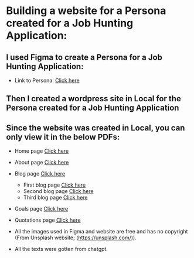 # Building a website for a Persona created for a Job Hunting Application:

## I used Figma to create a Persona for a Job Hunting Application:
* Link to Persona:
<a href = "https://www.figma.com/proto/zIzwhjps7BYK9FhF0Y8rWl/persona-template?type=design&node-id=0-3&scaling=min-zoom&page-id=0%3A1">Click here</a>

## Then I created a wordpress site in Local for the Persona created for a Job Hunting Application
## Since the website was created in Local, you can only view it in the below PDFs:
* Home page <a href = "https://github.com/ferasaljoudi/Ense271/blob/main/Lab5/Website-in-pdf/Home-Page.pdf" >Click here</a>
* About page <a href = "https://github.com/ferasaljoudi/Ense271/blob/main/Lab5/Website-in-pdf/About-Page.pdf" >Click here</a>
* Blog page <a href = "https://github.com/ferasaljoudi/Ense271/blob/main/Lab5/Website-in-pdf/Blog-Page.pdf" >Click here</a>
  * First blog page <a href = "https://github.com/ferasaljoudi/Ense271/blob/main/Lab5/Website-in-pdf/First-Blog-Page.pdf" >Click here</a>
  * Second blog page <a href = "https://github.com/ferasaljoudi/Ense271/blob/main/Lab5/Website-in-pdf/Second-Blog-Page.pdf" >Click here</a>
  * Third blog page <a href = "https://github.com/ferasaljoudi/Ense271/blob/main/Lab5/Website-in-pdf/Third-Blog-Page.pdf" >Click here</a>
* Goals page <a href = "https://github.com/ferasaljoudi/Ense271/blob/main/Lab5/Website-in-pdf/Goals-Page.pdf" >Click here</a>
* Quotations page <a href = "https://github.com/ferasaljoudi/Ense271/blob/main/Lab5/Website-in-pdf/Quotations-Page.pdf" >Click here</a>


* All the images used in Figma and website are free and has no copyright (From Unsplash website; (https://unsplash.com/)).
* All the texts were gotten from chatgpt.
